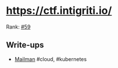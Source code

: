 # https://ctf.intigriti.io/

Rank: [#59](https://ctftime.org/event/1597)

## Write-ups
- [Mailman](mailman.md) #cloud, #kubernetes
